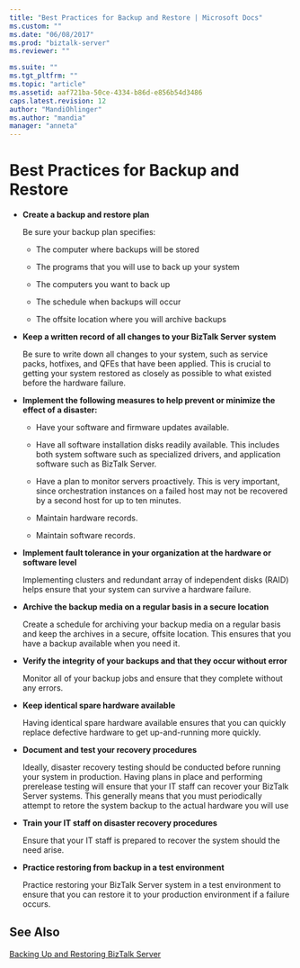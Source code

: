 ```yaml
---
title: "Best Practices for Backup and Restore | Microsoft Docs"
ms.custom: ""
ms.date: "06/08/2017"
ms.prod: "biztalk-server"
ms.reviewer: ""

ms.suite: ""
ms.tgt_pltfrm: ""
ms.topic: "article"
ms.assetid: aaf721ba-50ce-4334-b86d-e856b54d3486
caps.latest.revision: 12
author: "MandiOhlinger"
ms.author: "mandia"
manager: "anneta"
---
```

# Best Practices for Backup and Restore
-   **Create a backup and restore plan**  
  
     Be sure your backup plan specifies:  
  
    -   The computer where backups will be stored  
  
    -   The programs that you will use to back up your system  
  
    -   The computers you want to back up  
  
    -   The schedule when backups will occur  
  
    -   The offsite location where you will archive backups  
  
-   **Keep a written record of all changes to your BizTalk Server system**  
  
     Be sure to write down all changes to your system, such as service packs, hotfixes, and QFEs that have been applied. This is crucial to getting your system restored as closely as possible to what existed before the hardware failure.  
  
-   **Implement the following measures to help prevent or minimize the effect of a disaster:**  
  
    -   Have your software and firmware updates available.  
  
    -   Have all software installation disks readily available. This includes both system software such as specialized drivers, and application software such as BizTalk Server.  
  
    -   Have a plan to monitor servers proactively. This is very important, since orchestration instances on a failed host may not be recovered by a second host for up to ten minutes.  
  
    -   Maintain hardware records.  
  
    -   Maintain software records.  
  
-   **Implement fault tolerance in your organization at the hardware or software level**  
  
     Implementing clusters and redundant array of independent disks (RAID) helps ensure that your system can survive a hardware failure.  
  
-   **Archive the backup media on a regular basis in a secure location**  
  
     Create a schedule for archiving your backup media on a regular basis and keep the archives in a secure, offsite location. This ensures that you have a backup available when you need it.  
  
-   **Verify the integrity of your backups and that they occur without error**  
  
     Monitor all of your backup jobs and ensure that they complete without any errors.  
  
-   **Keep identical spare hardware available**  
  
     Having identical spare hardware available ensures that you can quickly replace defective hardware to get up-and-running more quickly.  
  
-   **Document and test your recovery procedures**  
  
     Ideally, disaster recovery testing should be conducted before running your system in production. Having plans in place and performing prerelease testing will ensure that your IT staff can recover your BizTalk Server systems. This generally means that you must periodically attempt to retore the system backup to the actual hardware you will use  
  
-   **Train your IT staff on disaster recovery procedures**  
  
     Ensure that your IT staff is prepared to recover the system should the need arise.  
  
-   **Practice restoring from backup in a test environment**  
  
     Practice restoring your BizTalk Server system in a test environment to ensure that you can restore it to your production environment if a failure occurs.  
  
## See Also  
 [Backing Up and Restoring BizTalk Server](../core/backing-up-and-restoring-biztalk-server.md)